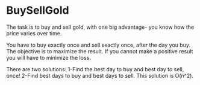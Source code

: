 # BuySellGold

The task is to buy and sell gold, with one big advantage- you know how the price varies over time.

You have to buy exactly once and sell exactly once, after the day you buy. The objective is to maximize the result. If you cannot make a positive result you will have to minimize the loss.

There are two solutions:
1-Find the best day to buy and best day to sell, once!
2-Find best days to buy and best days to sell. This solution is O(n^2).
